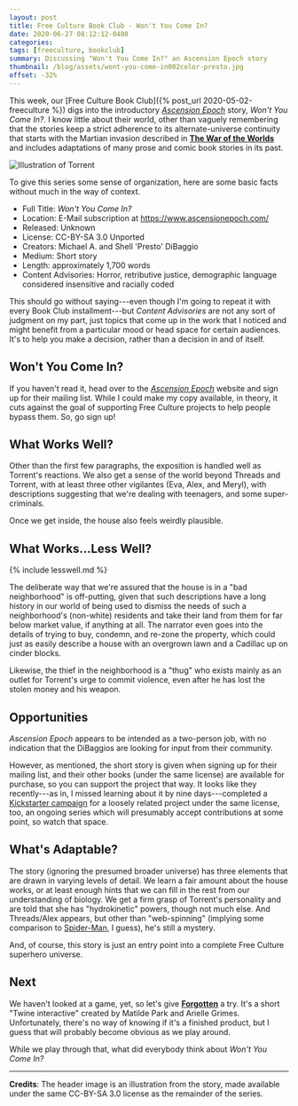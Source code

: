 ```yaml
---
layout: post
title: Free Culture Book Club - Won't You Come In?
date: 2020-06-27 08:12:12-0400
categories:
tags: [freeculture, bookclub]
summary: Discussing "Won't You Come In?" an Ascension Epoch story
thumbnail: /blog/assets/wont-you-come-in002color-presto.jpg
offset: -32%
---
```


This week, our [Free Culture Book Club]({% post_url 2020-05-02-freeculture %}) digs into the introductory [*Ascension Epoch*](https://www.ascensionepoch.com/) story, *Won't You Come In?*.  I know little about their world, other than vaguely remembering that the stories keep a strict adherence to its alternate-universe continuity that starts with the Martian invasion described in [**The War of the Worlds**](https://en.wikipedia.org/wiki/The_War_of_the_Worlds) and includes adaptations of many prose and comic book stories in its past.

![Illustration of Torrent](/blog/assets/wont-you-come-in002color-presto.jpg "Illustration of Torrent")

To give this series some sense of organization, here are some basic facts without much in the way of context.

 * Full Title:  *Won't You Come In?*
 * Location:  E-Mail subscription at <https://www.ascensionepoch.com/>
 * Released:  Unknown
 * License:  CC-BY-SA 3.0 Unported
 * Creators:  Michael A. and Shell 'Presto' DiBaggio
 * Medium:  Short story
 * Length:  approximately 1,700 words
 * Content Advisories:  Horror, retributive justice, demographic language considered insensitive and racially coded

This should go without saying---even though I'm going to repeat it with every Book Club installment---but *Content Advisories* are not any sort of judgment on my part, just topics that come up in the work that I noticed and might benefit from a particular mood or head space for certain audiences.  It's to help you make a decision, rather than a decision in and of itself.

## Won't You Come In?

If you haven't read it, head over to the [*Ascension Epoch*](https://www.ascensionepoch.com/) website and sign up for their mailing list.  While I could make my copy available, in theory, it cuts against the goal of supporting Free Culture projects to help people bypass them.  So, go sign up!  <i class="far fa-hand-point-right"></i>

## What Works Well?

Other than the first few paragraphs, the exposition is handled well as Torrent's reactions.  We also get a sense of the world beyond Threads and Torrent, with at least three other vigilantes (Eva, Alex, and Meryl), with descriptions suggesting that we're dealing with teenagers, and some super-criminals.

Once we get inside, the house also feels weirdly plausible.

## What Works...Less Well?

{% include lesswell.md %}

The deliberate way that we're assured that the house is in a "bad neighborhood" is off-putting, given that such descriptions have a long history in our world of being used to dismiss the needs of such a neighborhood's (non-white) residents and take their land from them for far below market value, if anything at all.  The narrator even goes into the details of trying to buy, condemn, and re-zone the property, which could just as easily describe a house with an overgrown lawn and a Cadillac up on cinder blocks.

Likewise, the thief in the neighborhood is a "thug" who exists mainly as an outlet for Torrent's urge to commit violence, even after he has lost the stolen money and his weapon.

## Opportunities

*Ascension Epoch* appears to be intended as a two-person job, with no indication that the DiBaggios are looking for input from their community.

However, as mentioned, the short story is given when signing up for their mailing list, and their other books (under the same license) are available for purchase, so you can support the project that way.  It looks like they recently---as in, I missed learning about it by nine days---completed a [Kickstarter campaign](https://www.kickstarter.com/projects/mikedibaggio/dauntless-the-heroic-adventure-zine) for a loosely related project under the same license, too, an ongoing series which will presumably accept contributions at some point, so watch that space.

## What's Adaptable?

The story (ignoring the presumed broader universe) has three elements that are drawn in varying levels of detail.  We learn a fair amount about the house works, or at least enough hints that we can fill in the rest from our understanding of biology.  We get a firm grasp of Torrent's personality and are told that she has "hydrokinetic" powers, though not much else.  And Threads/Alex appears, but other than "web-spinning" (implying some comparison to [Spider-Man](https://en.wikipedia.org/wiki/Spider-Man), I guess), he's still a mystery.

And, of course, this story is just an entry point into a complete Free Culture superhero universe.

## Next

We haven't looked at a game, yet, so let's give [**Forgotten**](https://github.com/matildepark/forgotten) a try.  It's a short "Twine interactive" created by Matilde Park and Arielle Grimes.  Unfortunately, there's no way of knowing if it's a finished product, but I guess that will probably become obvious as we play around.

While we play through that, what did everybody think about *Won't You Come In?*

* * *

**Credits**:  The header image is an illustration from the story, made available under the same CC-BY-SA 3.0 license as the remainder of the series.
